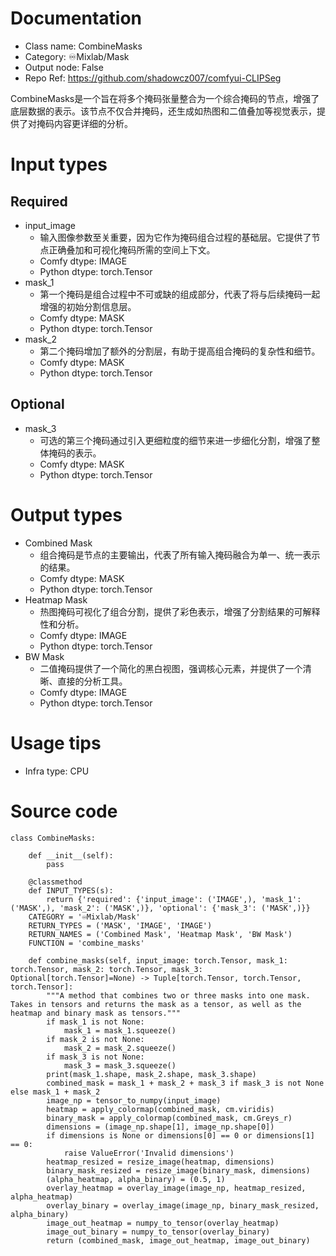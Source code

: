 # Documentation
- Class name: CombineMasks
- Category: ♾️Mixlab/Mask
- Output node: False
- Repo Ref: https://github.com/shadowcz007/comfyui-CLIPSeg

CombineMasks是一个旨在将多个掩码张量整合为一个综合掩码的节点，增强了底层数据的表示。该节点不仅合并掩码，还生成如热图和二值叠加等视觉表示，提供了对掩码内容更详细的分析。

# Input types
## Required
- input_image
    - 输入图像参数至关重要，因为它作为掩码组合过程的基础层。它提供了节点正确叠加和可视化掩码所需的空间上下文。
    - Comfy dtype: IMAGE
    - Python dtype: torch.Tensor
- mask_1
    - 第一个掩码是组合过程中不可或缺的组成部分，代表了将与后续掩码一起增强的初始分割信息层。
    - Comfy dtype: MASK
    - Python dtype: torch.Tensor
- mask_2
    - 第二个掩码增加了额外的分割层，有助于提高组合掩码的复杂性和细节。
    - Comfy dtype: MASK
    - Python dtype: torch.Tensor
## Optional
- mask_3
    - 可选的第三个掩码通过引入更细粒度的细节来进一步细化分割，增强了整体掩码的表示。
    - Comfy dtype: MASK
    - Python dtype: torch.Tensor

# Output types
- Combined Mask
    - 组合掩码是节点的主要输出，代表了所有输入掩码融合为单一、统一表示的结果。
    - Comfy dtype: MASK
    - Python dtype: torch.Tensor
- Heatmap Mask
    - 热图掩码可视化了组合分割，提供了彩色表示，增强了分割结果的可解释性和分析。
    - Comfy dtype: IMAGE
    - Python dtype: torch.Tensor
- BW Mask
    - 二值掩码提供了一个简化的黑白视图，强调核心元素，并提供了一个清晰、直接的分析工具。
    - Comfy dtype: IMAGE
    - Python dtype: torch.Tensor

# Usage tips
- Infra type: CPU

# Source code
```
class CombineMasks:

    def __init__(self):
        pass

    @classmethod
    def INPUT_TYPES(s):
        return {'required': {'input_image': ('IMAGE',), 'mask_1': ('MASK',), 'mask_2': ('MASK',)}, 'optional': {'mask_3': ('MASK',)}}
    CATEGORY = '♾️Mixlab/Mask'
    RETURN_TYPES = ('MASK', 'IMAGE', 'IMAGE')
    RETURN_NAMES = ('Combined Mask', 'Heatmap Mask', 'BW Mask')
    FUNCTION = 'combine_masks'

    def combine_masks(self, input_image: torch.Tensor, mask_1: torch.Tensor, mask_2: torch.Tensor, mask_3: Optional[torch.Tensor]=None) -> Tuple[torch.Tensor, torch.Tensor, torch.Tensor]:
        """A method that combines two or three masks into one mask. Takes in tensors and returns the mask as a tensor, as well as the heatmap and binary mask as tensors."""
        if mask_1 is not None:
            mask_1 = mask_1.squeeze()
        if mask_2 is not None:
            mask_2 = mask_2.squeeze()
        if mask_3 is not None:
            mask_3 = mask_3.squeeze()
        print(mask_1.shape, mask_2.shape, mask_3.shape)
        combined_mask = mask_1 + mask_2 + mask_3 if mask_3 is not None else mask_1 + mask_2
        image_np = tensor_to_numpy(input_image)
        heatmap = apply_colormap(combined_mask, cm.viridis)
        binary_mask = apply_colormap(combined_mask, cm.Greys_r)
        dimensions = (image_np.shape[1], image_np.shape[0])
        if dimensions is None or dimensions[0] == 0 or dimensions[1] == 0:
            raise ValueError('Invalid dimensions')
        heatmap_resized = resize_image(heatmap, dimensions)
        binary_mask_resized = resize_image(binary_mask, dimensions)
        (alpha_heatmap, alpha_binary) = (0.5, 1)
        overlay_heatmap = overlay_image(image_np, heatmap_resized, alpha_heatmap)
        overlay_binary = overlay_image(image_np, binary_mask_resized, alpha_binary)
        image_out_heatmap = numpy_to_tensor(overlay_heatmap)
        image_out_binary = numpy_to_tensor(overlay_binary)
        return (combined_mask, image_out_heatmap, image_out_binary)
```